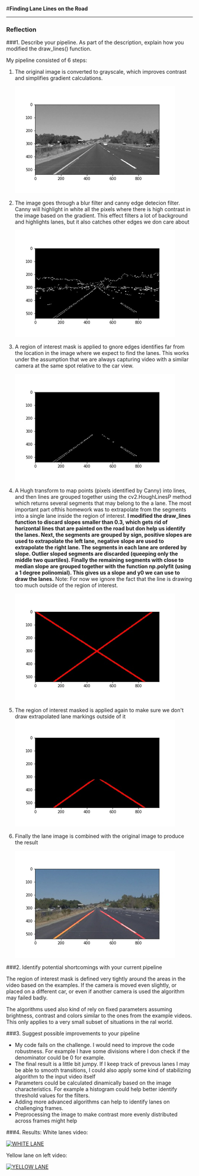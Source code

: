 #**Finding Lane Lines on the Road** 

[//]: # (Image References)
[image_gray]: writeup/gray.jpg
[image_canny]: writeup/canny.jpg
[image_roi]: writeup/roi_edged_image.jpg
[image_lanes_full]: writeup/lanes_image.jpg
[image_lanes_roi]: writeup/roi_lanes_image.jpg
[image_combined]: writeup/combined.jpg

---

### Reflection

###1. Describe your pipeline. As part of the description, explain how you modified the draw_lines() function.

My pipeline consisted of 6 steps:

1. The original image is converted to grayscale, which improves contrast and simplifies gradient calculations. 

    ![alt text][image_gray]
    
2. The image goes through a blur filter and canny edge detecion filter. Canny will highlight in white all the pixels where there is high contrast in the image based on the gradient. This effect filters a lot of background and highlights lanes, but it also catches other edges we don care about

    ![alt text][image_canny]
    
3. A region of interest mask is applied to gnore edges identifies far from the location in the image where we expect to find the lanes. This works under the assumption that we are always capturing video with a similar camera at the same spot relative to the car view.

    ![alt text][image_roi]
    
4. A Hugh transform  to map points (pixels identified by Canny) into lines, and then lines are grouped together using the cv2.HoughLinesP method which returns several segments that may belong to the a lane. The most important part ofthis homework was to extrapolate from the segments into a single lane inside the region of interest. 
    **I modified the draw_lines function to discard slopes smaller than 0.3, which gets rid of horizontal lines that are painted on the road but don help us identify the lanes. Next, the segments are grouped by sign, positive slopes are used to extrapolate the left lane, negative slope are used to extrapolate the right lane. The segments in each lane are ordered by slope. Outlier sloped segments are discarded (queeping only the middle two quartiles). Finally the remaining segments with close to median slope are grouped together with the function np.polyfit (using a 1 degree polinomial). This gives us a slope and y0 we can use to draw the lanes.** 
    Note: For now we ignore the fact that the line is drawing too much outside of the region of interest.
    
    ![alt text][image_lanes_full]
    
5. The region of interest masked is applied again to make sure we don't draw extrapolated lane markings outside of it
    
    ![alt text][image_lanes_roi]

6. Finally the lane image is combined with the original image to produce the result
    
    ![alt text][image_combined]    


###2. Identify potential shortcomings with your current pipeline

The region of interest mask is defined very tightly around the areas in the video based on the examples. If the camera is moved even slightly, or placed on a different car, or even if another camera is used the algorithm may failed badly.

The algorithms used also kind of rely on fixed parameters assuming brightness, contrast and colors similar to the ones from the example videos. This only applies to a very small subset of situations in the ral world.


###3. Suggest possible improvements to your pipeline

* My code fails on the challenge. I would need to improve the code robustness. For example I have some divisions where I don check if the denominator could be 0 for example.
* The final result is a little bit jumpy. If I keep track of prevous lanes I may be able to smooth transitions, I could also apply some kind of stabilizing algorithm to the input video itself 
* Parameters could be calculated dinamically based on the image characteristics. For example a histogram could help better identify threshold values for the filters. 
* Adding more advanced algorithms can help to identify lanes on challenging frames.
* Preprocessing the image to make contrast more evenly distributed across frames might help


###4. Results:
White lanes video:

 [![WHITE LANE](http://img.youtube.com/vi/RuXgtg9qRJE/0.jpg)](http://www.youtube.com/watch?v=RuXgtg9qRJE)


Yellow lane on left video:

 [![YELLOW LANE](http://img.youtube.com/vi/8_xE28lyCB8/0.jpg)](http://www.youtube.com/watch?v=8_xE28lyCB8)


